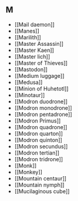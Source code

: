 ## M
- [[Mail daemon]]
- [[Manes]]
- [[Marilith]]
- [[Master Assassin]]
- [[Master Kaen]]
- [[Master lich]]
- [[Master of Thieves]]
- [[Mastodon]]
- [[Medium luggage]]
- [[Medusa]]
- [[Minion of Huhetotl]]
- [[Minotaur]]
- [[Modron duodrone]]
- [[Modron monodrone]]
- [[Modron pentadrone]]
- [[Modron Primus]]
- [[Modron quadrone]]
- [[Modron quarton]]
- [[Modron quinton]]
- [[Modron secundus]]
- [[Modron tertian]]
- [[Modron tridrone]]
- [[Monk]]
- [[Monkey]]
- [[Mountain centaur]]
- [[Mountain nymph]]
- [[Mucilaginous cube]]
